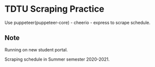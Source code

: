 # TDTU Scraping Practice

Use puppeteer(puppeteer-core) - cheerio - express to scrape schedule.

## Note

Running on new student portal.

Scraping schedule in Summer semester 2020-2021.
